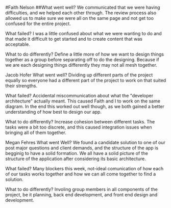 #Faith Nelson
##What went well?
We communicated that we were having difficulties, and we helped each other through. The review process also allowed us to make sure we were all on the same page and not get too confused for the entire project.

What failed?
I was a little confused about what we were wanting to do and that made it difficult to get started and to create content that was acceptable.

What to do differently?
Define a little more of how we want to design things together as a group before separating off to do the designing. Because if we are each designing things differently they may not all mesh together.

Jacob Hofer
What went well?
Dividing up different parts of the project equally so everyone had a different part of the project to work on that suited their strengths.

What failed?
Accidental miscommunication about what the "developer architecture" actually meant. This caused Faith and I to work on the same diagram. In the end this worked out well though, as we both gained a better understanding of how best to design our app.

What to do differently?
Increase cohesion between different tasks. The tasks were a bit too discrete, and this caused integration issues when bringing all of them together.

Megan Fehres
What went Well?
We found a candidate solution to one of our post major questions and client demands, and the structure of the app is begginig to have a solid formation. We all have a solid picture of the structure of the application after considering its basic architecture.

What failed?
Many blockers this week, not-ideal comunication of how each of our tasks works together and how we can all come together to find a solution.

What to do differently?
Involing group members in all components of the project, be it planning, back end development, and front end design and development.
